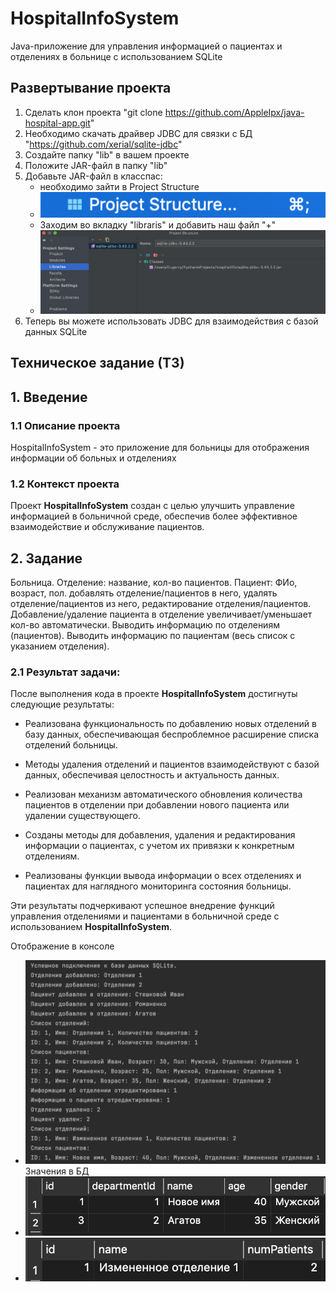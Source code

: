 # HospitalInfoSystem
Java-приложение для управления информацией о пациентах и отделениях в больнице с использованием SQLite

## Развертывание проекта
1. Сделать клон проекта "git clone https://github.com/AppleIpx/java-hospital-app.git"
2. Необходимо скачать драйвер JDBC для связки с БД "https://github.com/xerial/sqlite-jdbc"
3. Создайте папку "lib" в вашем проекте
4. Положите JAR-файл в папку "lib"
5. Добавьте JAR-файл в класспас:
   - необходимо зайти в Project Structure
   - ![Project_Structure](public/Project_Structure.png)
   - Заходим во вкладку "libraris" и добавить наш файл "+"
   - ![libraries](public/libraries.png)
6. Теперь вы можете использовать JDBC для взаимодействия с базой данных SQLite

## Техническое задание (ТЗ)

## 1. Введение

### 1.1 Описание проекта
HospitalInfoSystem - это приложение для больницы для отображения информации об больных и отделениях

### 1.2 Контекст проекта
Проект **HospitalInfoSystem** создан с целью улучшить управление информацией в больничной среде, 
обеспечив более эффективное взаимодействие и обслуживание пациентов. 

## 2. Задание

Больница. Отделение: название, кол-во пациентов. Пациент: ФИо, возраст, пол.
добавлять отделение/пациентов в него,
удалять отделение/пациентов из него,
редактирование отделения/пациентов. Добавление/удаление пациента в отделение увеличивает/уменьшает 
кол-во автоматически. Выводить информацию по отделениям (пациентов). 
Выводить информацию по пациентам (весь список с указанием отделения).

### 2.1 Результат задачи:
После выполнения кода в проекте **HospitalInfoSystem** достигнуты следующие результаты:

- Реализована функциональность по добавлению новых отделений в базу данных, обеспечивающая беспроблемное расширение списка отделений больницы.

- Методы удаления отделений и пациентов взаимодействуют с базой данных, обеспечивая целостность и актуальность данных.

- Реализован механизм автоматического обновления количества пациентов в отделении при добавлении нового пациента или удалении существующего.

- Созданы методы для добавления, удаления и редактирования информации о пациентах, с учетом их привязки к конкретным отделениям.

- Реализованы функции вывода информации о всех отделениях и пациентах для наглядного мониторинга состояния больницы.

Эти результаты подчеркивают успешное внедрение функций управления отделениями и пациентами в больничной среде с использованием **HospitalInfoSystem**.

Отображение в консоле
- ![rusult](public/rusult.png)
Значения в БД
- ![patient_db](public/patient_db.png)
- ![department_db](public/department_db.png)

